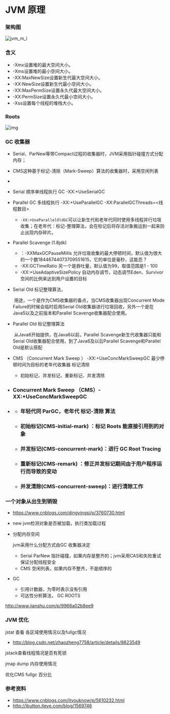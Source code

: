 # JVM 原理



### 架构图

![jvm_m_l](http://images2015.cnblogs.com/blog/331425/201606/331425-20160623115841781-223449019.png)



### 含义

- -Xmx设置堆的最大空间大小。
- -Xms设置堆的最小空间大小。
- -XX:MaxNewSize设置新生代最大空间大小。
- -XX:NewSize设置新生代最小空间大小。
- -XX:MaxPermSize设置永久代最大空间大小。
- -XX:PermSize设置永久代最小空间大小。
- -Xss设置每个线程的堆栈大小。



### Roots

![img](http://dl.iteye.com/upload/attachment/0075/0410/60e7c659-790a-3405-af70-9ca4cfd9258d.jpg)

### GC 收集器

* Serial、ParNew等带Compact过程的收集器时，JVM采用指针碰撞方式分配内存；

* CMS这种基于标记-清除（Mark-Sweep）算法的收集器时，采用空闲列表

* ​

* Serial 顺序单线程执行 GC  -XX:+UseSerialGC

* Parallel GC 多线程执行 -XX:+UseParallelGC -XX:ParallelGCThreads=<线程数目>

  * `-XX:+UseParallelOldGC`可以让新生代和老年代同时使用多线程并行垃圾收集；在老年代：标记-整理算法，会在标记后将存活对象搬运到一起来防止出现内存碎片。

* Parallel Scavenge (1.8jdk)

  * ：-XXMaxGCPauseMillis 允许垃圾收集的最大停顿时间，默认值为很大的一个数18446744073709551615，它的单位是毫秒，这能忍？
  * -XX:GCTimeRatio 另一个是吞吐量，默认值为99，取值范围是1 - 100
  * -XX:+UseAdaptiveSizePolicy 自动内存调节，动态调节Eden、Survivor空间的比例来达到用户设置的目标

* Serial Old  标记整理算法，

  ​	用途，一个是作为CMS收集器的备点，当CMS收集器出现Concurrent Mode Failure的时候会临时启用Serial Old收集器进行垃圾回收，另外一个是在Java5以及之前版本和Parallel Scavenge收集器配合使用。

* Parallel Old 标记整理算法

  ​	从Java6开始提供，在Java6以前，Parallel Scavenge新生代收集器只能和Serial Old收集器配合使用，到了Java6及以后Parallel Scavenge和Parallel Old是默认搭配

* CMS （Concurrent Mark Sweep ） -XX:+UseConcMarkSweepGC 最少停顿时间为目标的老年代收集器 标记清除

  * 初始标记、并发标记、重新标记、并发清除

* ### Concurrent Mark Sweep （CMS）-XX:+UseConcMarkSweepGC

* ### 

  * ### 年轻代同 ParGC，老年代 标记-清除 算法

  * ### 初始标记(CMS-initial-mark) ：标记 Roots 能直接引用到的对象

  * ### 并发标记(CMS-concurrent-mark)：进行 GC Root Tracing

  * ### 重新标记(CMS-remark) ：修正并发标记期间由于用户程序运行而导致的变动

  * ### 并发清除(CMS-concurrent-sweep)：进行清除工作


### 一个对象从出生到销毁

* https://www.cnblogs.com/dingyingsi/p/3760730.html


* new jvm检测对象是否被加载，执行类加载过程

* 分配内存空间

  jvm采用什么分配方式由GC 收集器决定

  * Serial ParNew 指针碰撞，如果内存是整齐的；jvm采用CAS和失败重试保证分配线程安全
  * CMS              空闲列表，如果内存不整齐，不是顺序的

* GC

  * 引用计数器，为零时表示没有引用
  * 可达性分析算法， GC ROOTS

http://www.jianshu.com/p/9966a02b8ee9



### JVM 优化

jstat 查看 各区域使用情况以及fullgc情况

* http://blog.csdn.net/zhaozheng7758/article/details/8623549

jstack查看线程情况是否有死锁

jmap dump 内存使用情况

优化CMS fullgc 百分比



### 参考资料

* https://www.cnblogs.com/ityouknow/p/5610232.html
* http://jbutton.iteye.com/blog/1569746

